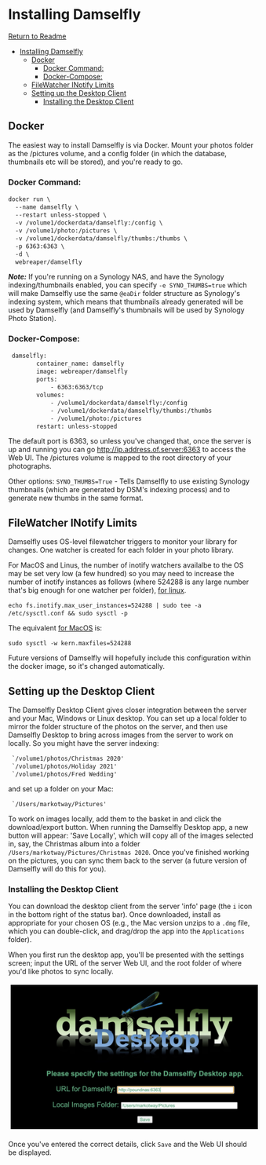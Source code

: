 # Installing Damselfly

[Return to Readme](../README.md)

- [Installing Damselfly](#installing-damselfly)
  - [Docker](#docker)
    - [Docker Command:](#docker-command)
    - [Docker-Compose:](#docker-compose)
  - [FileWatcher INotify Limits](#filewatcher-inotify-limits)
  - [Setting up the Desktop Client](#setting-up-the-desktop-client)
    - [Installing the Desktop Client](#installing-the-desktop-client)

## Docker

The easiest way to install Damselfly is via Docker. Mount your photos folder as the /pictures volume, and a config 
folder (in which the database, thumbnails etc will be stored), and you're ready to go.

### Docker Command:
```
docker run \
  --name damselfly \
  --restart unless-stopped \
  -v /volume1/dockerdata/damselfly:/config \
  -v /volume1/photo:/pictures \
  -v /volume1/dockerdata/damselfly/thumbs:/thumbs \
  -p 6363:6363 \
  -d \
  webreaper/damselfly
```

**_Note:_** If you're running on a Synology NAS, and have the Synology indexing/thumbnails enabled, you can specify `-e SYNO_THUMBS=true` which will make Damselfly use the same `@eaDir` folder structure as Synology's indexing system, which means that thumbnails already generated will be used by Damselfly (and Damselfly's thumbnails will be used by Synology Photo Station).

### Docker-Compose: 
```
 damselfly: 
        container_name: damselfly
        image: webreaper/damselfly
        ports:
            - 6363:6363/tcp
        volumes:
            - /volume1/dockerdata/damselfly:/config
            - /volume1/dockerdata/damselfly/thumbs:/thumbs
            - /volume1/photo:/pictures 
        restart: unless-stopped
```

The default port is 6363, so unless you've changed that, once the server is up and running you can go http://ip.address.of.server:6363 to access the Web UI. The /pictures volume is mapped to the root directory of your photographs. 

Other options:
`SYNO_THUMBS=True` - Tells Damselfly to use existing Synology thumbnails (which are generated by DSM's indexing process) and to generate new thumbs in the same format.

## FileWatcher INotify Limits

Damselfly uses OS-level filewatcher triggers to monitor your library for changes. One watcher is created for each folder in your
photo library. 

For MacOS and Linus, the number of inotify watchers availalbe to the OS may be set very low (a few hundred) so you may need to increase 
the number of inotify instances as follows (where 524288 is any large number that's big enough for one watcher per folder), [for linux](https://unix.stackexchange.com/questions/13751/kernel-inotify-watch-limit-reached).

```
echo fs.inotify.max_user_instances=524288 | sudo tee -a /etc/sysctl.conf && sudo sysctl -p
```
The equivalent [for MacOS](https://superuser.com/questions/630777/how-do-i-configure-fsnotifys-queue-size-watch-limit-on-osx) is:
```
sudo sysctl -w kern.maxfiles=524288
```
Future versions of Damselfly will hopefully include this configuration within the docker image, so it's changed automatically.

## Setting up the Desktop Client

The Damselfly Desktop Client gives closer integration between the server and your Mac, Windows or Linux desktop. You can set up a local folder to mirror the 
folder structure of the photos on the server, and then use Damselfly Desktop to bring across images from the server to work on locally. So you might have
the server indexing:

     `/volume1/photos/Christmas 2020'
     `/volume1/photos/Holiday 2021'
     `/volume1/photos/Fred Wedding'

and set up a folder on your Mac:

     `/Users/markotway/Pictures'

To work on images locally, add them to the basket in and click the download/export button. When running the Damselfly Desktop app, a new button will appear:
'Save Locally', which will copy all of the images selected in, say, the Christmas album into a folder `/Users/markotway/Pictures/Christmas 2020`. Once you've 
finished working on the pictures, you can sync them back to the server (a future version of Damselfly will do this for you).

### Installing the Desktop Client

You can download the desktop client from the server 'info' page (the `i` icon in the bottom right of the status bar). Once downloaded, install as appropriate
for your chosen OS (e.g., the Mac version unzips to a `.dmg` file, which you can double-click, and drag/drop the app into the `Applications` folder).

When you first run the desktop app, you'll be presented with the settings screen; input the URL of the server Web UI, and the root folder of where you'd like
photos to sync locally.

<img style="margin: 5px;" src="./DesktopSetup.jpg" alt="Configuring Damselfly Desktop" width="600"/>

Once you've entered the correct details, click `Save` and the Web UI should be displayed. 
